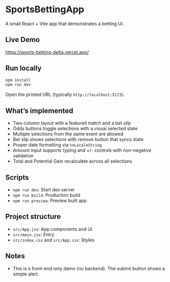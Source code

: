 # SportsBettingApp

A small React + Vite app that demonstrates a betting UI.

## Live Demo

https://sports-betting-delta.vercel.app/

## Run locally

```bash
npm install
npm run dev
```

Open the printed URL (typically `http://localhost:5173`).

## What’s implemented

- Two-column layout with a featured match and a bet slip
- Odds buttons toggle selections with a visual selected state
- Multiple selections from the same event are allowed
- Bet slip shows selections with remove button that syncs state
- Proper date formatting via `toLocaleString`
- Amount input supports typing and +/- controls with non-negative validation
- Total and Potential Gain recalculate across all selections

## Scripts

- `npm run dev`: Start dev server
- `npm run build`: Production build
- `npm run preview`: Preview built app

## Project structure

- `src/App.jsx`: App components and UI
- `src/main.jsx`: Entry
- `src/index.css` and `src/App.css`: Styles

## Notes

- This is a front-end only demo (no backend). The submit button shows a simple alert.
